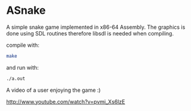ASnake
======

A simple snake game implemented in x86-64 Assembly. The graphics is 
done using SDL routines therefore libsdl is needed when compiling.

compile with:
```bash
make
```

and run with:
```bash
./a.out
```

A video of a user enjoying the game :)

http://www.youtube.com/watch?v=pvmi_Xs6lzE
